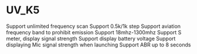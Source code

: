 # UV_K5
Support unlimited frequency scan
Support 0.5k/1k step
Support aviation frequency band to prohibit emission
Support 18mhz-1300mhz
Support S meter, display signal strength
Support display battery voltage
Support displaying Mic signal strength when launching
Support ABR up to 8 seconds
